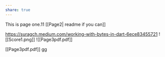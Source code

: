 ```yaml
---
share: true
---
```

This is page one.11
[[Page2| readme if you can]]

https://suragch.medium.com/working-with-bytes-in-dart-6ece83455721
![[Score1.png]]
![[Page3pdf.pdf]]

[[Page3pdf.pdf]]
gg
[](Page3pdf.pdf)